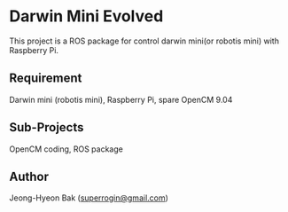 # Darwin Mini Evolved

This project is a ROS package for control darwin mini(or robotis mini) with Raspberry Pi.

## Requirement

Darwin mini (robotis mini), Raspberry Pi, spare OpenCM 9.04

## Sub-Projects

OpenCM coding, ROS package

## Author

Jeong-Hyeon Bak (superrogin@gmail.com)
